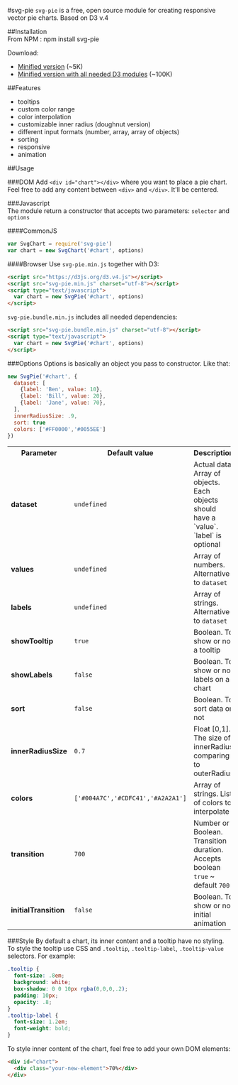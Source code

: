 #svg-pie
`svg-pie` is a free, open source module for creating responsive vector pie charts. Based on D3 v.4

##Installation  
From NPM :
    npm install svg-pie

Download:
* [Minified version](https://raw.githubusercontent.com/zemlyansky/svg-pie/master/svg-pie.min.js) (~5K)
* [Minified version with all needed D3 modules](https://raw.githubusercontent.com/zemlyansky/svg-pie/master/svg-pie.bundle.min.js) (~100K)

##Features
* tooltips
* custom color range
* color interpolation
* customizable inner radius (doughnut version)
* different input formats (number, array, array of objects)
* sorting
* responsive
* animation

##Usage

###DOM
Add `<div id="chart"></div>` where you want to place a pie chart.
Feel free to add any content between `<div>` and `</div>`. It'll be centered.

###Javascript   
The module return a constructor that accepts two parameters: `selector` and `options`

####CommonJS
```javascript
var SvgChart = require('svg-pie')
var chart = new SvgChart('#chart', options)
```
####Browser
Use `svg-pie.min.js` together with D3:
```html
<script src="https://d3js.org/d3.v4.js"></script>
<script src="svg-pie.min.js" charset="utf-8"></script>
<script type="text/javascript">
  var chart = new SvgPie('#chart', options)
</script>
```

`svg-pie.bundle.min.js` includes all needed dependencies:
```html
<script src="svg-pie.bundle.min.js" charset="utf-8"></script>
<script type="text/javascript">
  var chart = new SvgPie('#chart', options)
</script>
```

###Options
Options is basically an object you pass to constructor. Like that:
```javascript
new SvgPie('#chart', {
  dataset: [
    {label: 'Ben', value: 10},
    {label: 'Bill', value: 20},
    {label: 'Jane', value: 70},
  ],
  innerRadiusSize: .9,
  sort: true
  colors: ['#FF0000','#0055EE']
})
```

<table>
    <tr>
        <th>Parameter</th>
        <th>Default value</th>
        <th>Description</th>
    </tr>
    <tr>
        <td><strong>dataset</strong></td>
        <td><code>undefined</code></td>
        <td>Actual data. Array of objects. Each objects should have a `value`. `label` is optional</td>
    </tr>
    <tr>
        <td><strong>values</strong></td>
        <td><code>undefined</code></td>
        <td>Array of numbers. Alternative to <code>dataset</code></td>
    </tr>
    <tr>
        <td><strong>labels</strong></td>
        <td><code>undefined</code></td>
        <td>Array of strings. Alternative to <code>dataset</code></td>
    </tr>
    <tr>
        <td><strong>showTooltip</strong></td>
        <td><code>true</code></td>
        <td>Boolean. To show or not a tooltip</td>
    </tr>
    <tr>
        <td><strong>showLabels</strong></td>
        <td><code>false</code></td>
        <td>Boolean. To show or not labels on a chart</td>
    </tr>
    <tr>
        <td><strong>sort</strong></td>
        <td><code>false</code></td>
        <td>Boolean. To sort data or not</td>
    </tr>
    <tr>
        <td><strong>innerRadiusSize</strong></td>
        <td><code>0.7</code></td>
        <td>Float [0,1]. The size of innerRadius comparing to outerRadius</td>
    </tr>
    <tr>
        <td><strong>colors</strong></td>
        <td><code>['#004A7C','#CDFC41','#A2A2A1']</code></td>
        <td>Array of strings. List of colors to interpolate </td>
    </tr>
    <tr>
        <td><strong>transition</strong></td>
        <td><code>700</code></td>
        <td>Number or Boolean. Transition duration. Accepts boolean <code>true</code> ~ default <code>700</code></td>
    </tr>
    <tr>
        <td><strong>initialTransition</strong></td>
        <td><code>false</code></td>
        <td>Boolean. To show or not initial animation</td>
    </tr>    
</table>

###Style
By default a chart, its inner content and a tooltip have no styling.
To style the tooltip use CSS and `.tooltip`, `.tooltip-label`, `.tooltip-value` selectors.
For example:
```CSS
.tooltip {
  font-size: .8em;
  background: white;
  box-shadow: 0 0 10px rgba(0,0,0,.2);
  padding: 10px;
  opacity: .8;
}
.tooltip-label {
  font-size: 1.2em;
  font-weight: bold;
}
```

To style inner content of the chart, feel free to add your own DOM elements:
```html
<div id="chart">
  <div class="your-new-element">70%</div>
</div>
```
